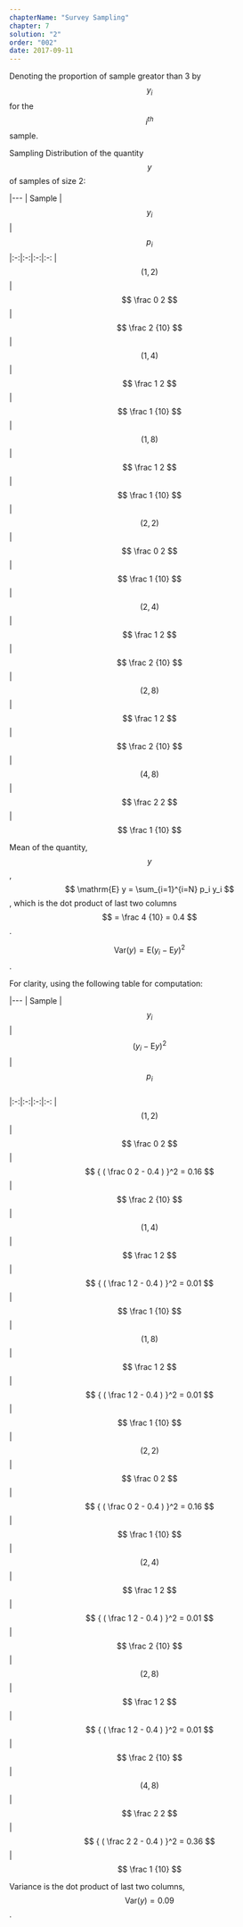 ```yaml
---
chapterName: "Survey Sampling"
chapter: 7
solution: "2"
order: "002"
date: 2017-09-11
---
```


Denoting the proportion of sample greator than 3 by $$ y_i $$ for the $$ i^{th} $$ sample.

Sampling Distribution of the quantity $$ y $$ of samples of size 2:

|---
| Sample | $$ y_i $$ | $$ p_i $$ 
|:-:|:-:|:-:|:-:
| $$ (1,2) $$ | $$ \frac 0 2 $$ | $$ \frac 2 {10} $$
| $$ (1,4) $$ | $$ \frac 1 2 $$ | $$ \frac 1 {10} $$
| $$ (1,8) $$ | $$ \frac 1 2 $$ | $$ \frac 1 {10} $$
| $$ (2,2) $$ | $$ \frac 0 2 $$ | $$ \frac 1 {10} $$
| $$ (2,4) $$ | $$ \frac 1 2 $$ | $$ \frac 2 {10} $$
| $$ (2,8) $$ | $$ \frac 1 2 $$ | $$ \frac 2 {10} $$
| $$ (4,8) $$ | $$ \frac 2 2 $$ | $$ \frac 1 {10} $$

Mean of the quantity,  $$ y $$, $$ \mathrm{E} y = \sum_{i=1}^{i=N} p_i y_i $$, which is the dot product of last two columns $$ = \frac 4 {10} = 0.4 $$. 

$$ \mathrm{Var} (y) = \mathrm{E} { \left( y_i - {\mathrm{E} y} \right) }^2 $$.
   
For clarity, using the following table for computation:   

|---
| Sample | $$ y_i $$ | $$ { \left( y_i - {\mathrm{E} y} \right) }^2 $$ | $$ p_i $$    
|:-:|:-:|:-:|:-:
| $$ (1,2) $$ | $$ \frac 0 2 $$ | $$ { ( \frac 0 2 - 0.4 ) }^2 = 0.16 $$ | $$ \frac 2 {10} $$
| $$ (1,4) $$ | $$ \frac 1 2 $$ | $$ { ( \frac 1 2 - 0.4 ) }^2 = 0.01 $$ | $$ \frac 1 {10} $$
| $$ (1,8) $$ | $$ \frac 1 2 $$ | $$ { ( \frac 1 2 - 0.4 ) }^2 = 0.01 $$ | $$ \frac 1 {10} $$
| $$ (2,2) $$ | $$ \frac 0 2 $$ | $$ { ( \frac 0 2 - 0.4 ) }^2 = 0.16 $$ | $$ \frac 1 {10} $$
| $$ (2,4) $$ | $$ \frac 1 2 $$ | $$ { ( \frac 1 2 - 0.4 ) }^2 = 0.01 $$ | $$ \frac 2 {10} $$
| $$ (2,8) $$ | $$ \frac 1 2 $$ | $$ { ( \frac 1 2 - 0.4 ) }^2 = 0.01 $$ | $$ \frac 2 {10} $$
| $$ (4,8) $$ | $$ \frac 2 2 $$ | $$ { ( \frac 2 2 - 0.4 ) }^2 = 0.36 $$ | $$ \frac 1 {10} $$


Variance is the dot product of last two columns, $$ \mathrm{Var} (y) = 0.09 $$. 
